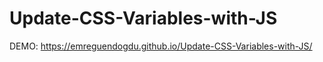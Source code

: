 # Update-CSS-Variables-with-JS

DEMO: https://emreguendogdu.github.io/Update-CSS-Variables-with-JS/
